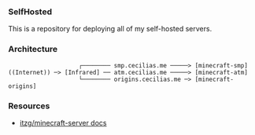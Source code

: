 ### SelfHosted

This is a repository for deploying all of my self-hosted servers.

### Architecture

```
                    ┌──────── smp.cecilias.me ─────> [minecraft-smp]
((Internet)) ─> [Infrared] ── atm.cecilias.me ─────> [minecraft-atm]
                    └──────── origins.cecilias.me ─> [minecraft-origins]
```

### Resources

- [itzg/minecraft-server docs](https://github.com/itzg/docker-minecraft-server)